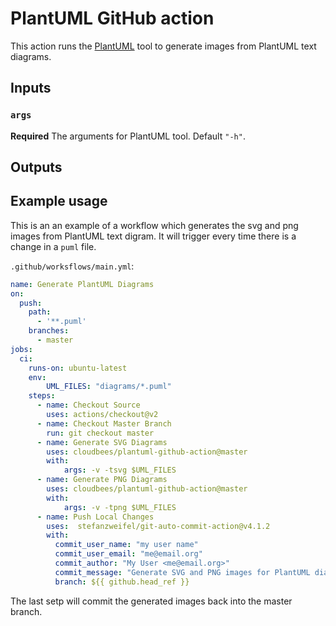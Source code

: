 # PlantUML GitHub action

This action runs the [PlantUML](https://plantuml.com/) tool to generate images from PlantUML text diagrams.

## Inputs

### `args`

**Required** The arguments for PlantUML tool. Default `"-h"`.

## Outputs


## Example usage

This is an an example of a workflow which generates the svg and png images from PlantUML text digram. It will
trigger every time there is a change in a `puml` file.

`.github/worksflows/main.yml`:

```yaml
name: Generate PlantUML Diagrams
on:
  push:
    path:
      - '**.puml'
    branches:
      - master
jobs:
  ci:
    runs-on: ubuntu-latest
    env:
        UML_FILES: "diagrams/*.puml"
    steps:
      - name: Checkout Source 
        uses: actions/checkout@v2
      - name: Checkout Master Branch
        run: git checkout master
      - name: Generate SVG Diagrams
        uses: cloudbees/plantuml-github-action@master
        with:
            args: -v -tsvg $UML_FILES
      - name: Generate PNG Diagrams
        uses: cloudbees/plantuml-github-action@master
        with:
            args: -v -tpng $UML_FILES
      - name: Push Local Changes
        uses:  stefanzweifel/git-auto-commit-action@v4.1.2 
        with: 
          commit_user_name: "my user name"
          commit_user_email: "me@email.org"
          commit_author: "My User <me@email.org>"
          commit_message: "Generate SVG and PNG images for PlantUML diagrams" 
          branch: ${{ github.head_ref }}
```

The last setp will commit the generated images back into the master branch.
